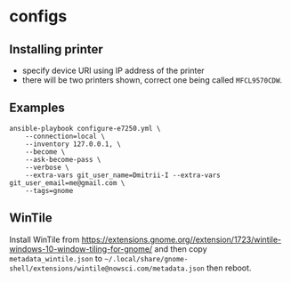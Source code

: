 # configs

## Installing printer
* specify device URI using IP address of the printer
* there will be two printers shown, correct one being called `MFCL9570CDW`.


## Examples

```
ansible-playbook configure-e7250.yml \
    --connection=local \
    --inventory 127.0.0.1, \
    --become \
    --ask-become-pass \
    --verbose \
    --extra-vars git_user_name=Dmitrii-I --extra-vars git_user_email=me@gmail.com \
    --tags=gnome
```

## WinTile
Install WinTile from https://extensions.gnome.org//extension/1723/wintile-windows-10-window-tiling-for-gnome/ and then copy `metadata_wintile.json` to `~/.local/share/gnome-shell/extensions/wintile@nowsci.com/metadata.json` then reboot.
